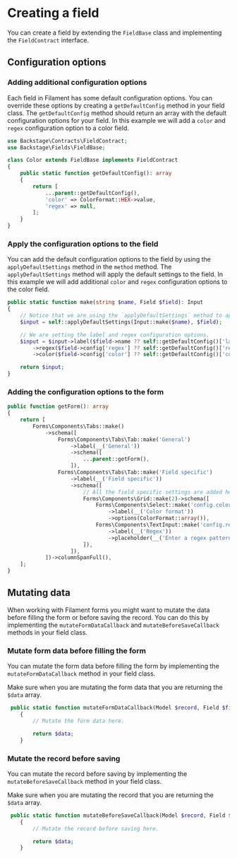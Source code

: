 # Creating a field

You can create a field by extending the `FieldBase` class and implementing the `FieldContract` interface.

## Configuration options

### Adding additional configuration options

Each field in Filament has some default configuration options. You can override these options by creating a `getDefaultConfig` method in your field class. The `getDefaultConfig` method should return an array with the default configuration options for your field. In this example we will add a `color` and `regex` configuration option to a color field.

```php
use Backstage\Contracts\FieldContract;
use Backstage\Fields\FieldBase;

class Color extends FieldBase implements FieldContract
{
    public static function getDefaultConfig(): array
    {
        return [
            ...parent::getDefaultConfig(),
            'color' => ColorFormat::HEX->value,
            'regex' => null,
        ];
    }
}
```

### Apply the configuration options to the field

You can add the default configuration options to the field by using the `applyDefaultSettings` method in the `method` method. The `applyDefaultSettings` method will apply the default settings to the field. In this example we will add additional `color` and `regex` configuration options to the color field.

```php
public static function make(string $name, Field $field): Input
{
    // Notice that we are using the `applyDefaultSettings` method to apply the default settings to the input.
    $input = self::applyDefaultSettings(Input::make($name), $field);

    // We are setting the label and regex configuration options.
    $input = $input->label($field->name ?? self::getDefaultConfig()['label'] ?? null)
        ->regex($field->config['regex'] ?? self::getDefaultConfig()['regex'])
        ->color($field->config['color'] ?? self::getDefaultConfig()['color']);

    return $input;
}
```

### Adding the configuration options to the form

```php
public function getForm(): array
{
    return [
        Forms\Components\Tabs::make()
            ->schema([
                Forms\Components\Tabs\Tab::make('General')
                    ->label(__('General'))
                    ->schema([
                        ...parent::getForm(),
                    ]),
                Forms\Components\Tabs\Tab::make('Field specific')
                    ->label(__('Field specific'))
                    ->schema([
                        // All the field specific settings are added here.
                        Forms\Components\Grid::make(2)->schema([
                            Forms\Components\Select::make('config.color')
                                ->label(__('Color format'))
                                ->options(ColorFormat::array()),
                            Forms\Components\TextInput::make('config.regex')
                                ->label(__('Regex'))
                                ->placeholder(__('Enter a regex pattern')),
                        ]),
                    ]),
            ])->columnSpanFull(),
    ];
}
```

## Mutating data

When working with Filament forms you might want to mutate the data before filling the form or before saving the record. You can do this by implementing the `mutateFormDataCallback` and `mutateBeforeSaveCallback` methods in your field class.

### Mutate form data before filling the form

You can mutate the form data before filling the form by implementing the `mutateFormDataCallback` method in your field class.

Make sure when you are mutating the form data that you are returning the `$data` array.

```php
 public static function mutateFormDataCallback(Model $record, Field $field, array $data): array
    {
        // Mutate the form data here.

        return $data;
    }
```

### Mutate the record before saving

You can mutate the record before saving by implementing the `mutateBeforeSaveCallback` method in your field class.

Make sure when you are mutating the record that you are returning the `$data` array.

```php
 public static function mutateBeforeSaveCallback(Model $record, Field $field, array $data): array
    {
        // Mutate the record before saving here.

        return $data;
    }
```
